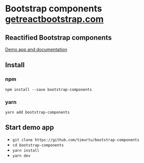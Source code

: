 # Bootstrap components [getreactbootstrap.com](https://getreactbootstrap.com/)
## Reactified Bootstrap components
[Demo app and documentation](https://getreactbootstrap.com/)

## Install

### npm
```
npm install --save bootstrap-components
```

### yarn
```
yarn add bootstrap-components
```

## Start demo app
- `git clone https://github.com/timurtu/bootstrap-components`
- `cd bootstrap-components`
- `yarn install`
- `yarn dev`
